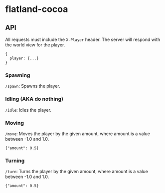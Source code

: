 # flatland-cocoa

## API

All requests must include the `X-Player` header. The server will respond with the world view for the player.

    {
      player: {...}
    }

### Spawning

`/spawn`: Spawns the player.

### Idling (AKA do nothing)

`/idle`: Idles the player.

### Moving

`/move`: Moves the player by the given amount, where amount is a value between -1.0 and 1.0.

    {"amount": 0.5}

### Turning

`/turn`: Turns the player by the given amount, where amount is a value between -1.0 and 1.0.


    {"amount": 0.5}
